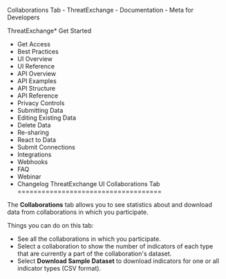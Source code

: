 Collaborations Tab - ThreatExchange - Documentation - Meta for Developers

ThreatExchange* Get Started
* Get Access
* Best Practices
* UI Overview
* UI Reference
* API Overview
* API Examples
* API Structure
* API Reference
* Privacy Controls
* Submitting Data
* Editing Existing Data
* Delete Data
* Re-sharing
* React to Data
* Submit Connections
* Integrations
* Webhooks
* FAQ
* Webinar
* Changelog
ThreatExchange UI Collaborations Tab
====================================

The **Collaborations** tab allows you to see statistics about and download data from collaborations in which you participate.

Things you can do on this tab:
* See all the collaborations in which you participate.
* Select a collaboration to show the number of indicators of each type that are currently a part of the collaboration's dataset.
* Select **Download Sample Dataset** to download indicators for one or all indicator types (CSV format).